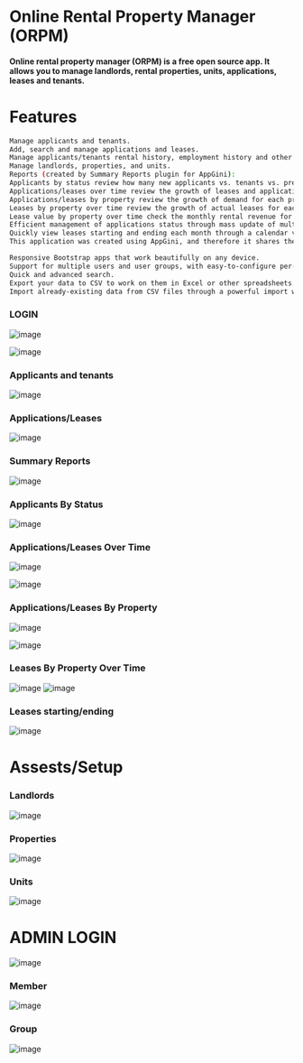 # Online Rental Property Manager (ORPM)
#### Online rental property manager (ORPM) is a free open source app. It allows you to manage landlords, rental properties, units, applications, leases and tenants.

# Features
  ```sh
 Manage applicants and tenants.
Add, search and manage applications and leases.
Manage applicants/tenants rental history, employment history and other references.
Manage landlords, properties, and units.
Reports (created by Summary Reports plugin for AppGini):
Applicants by status review how many new applicants vs. tenants vs. previous tenants do we have.
Applications/leases over time review the growth of leases and applications over time.
Applications/leases by property review the growth of demand for each property over time.
Leases by property over time review the growth of actual leases for each property over time.
Lease value by property over time check the monthly rental revenue for each property and its growth over time.
Efficient management of applications status through mass update of multiple applications.
Quickly view leases starting and ending each month through a calendar view -- also allows adding and editing (created by Calendar plugin for AppGini).
This application was created using AppGini, and therefore it shares the features of any AppGini application as well, including:

Responsive Bootstrap apps that work beautifully on any device.
Support for multiple users and user groups, with easy-to-configure per-table permissions.
Quick and advanced search.
Export your data to CSV to work on them in Excel or other spreadsheets.
Import already-existing data from CSV files through a powerful import wizard.
 ```
### LOGIN

![image](1.jpg.png)

![image](2.jpg.png)
### Applicants and tenants
![image](3.jpg.png)

### Applications/Leases
![image](4.jpg.png)

### Summary Reports
![image](6.jpg.png)

### Applicants By Status
![image](7.png.png)

### Applications/Leases Over Time
![image](8.jpg.png)

![image](9.jpg.png)

### Applications/Leases By Property
![image](10.jpg.png)

![image](11.jpg.png)
### Leases By Property Over Time 
![image](12.jpg.png)
![image](13.jpg.png)

### Leases starting/ending

![image](14.jpg.png)

# Assests/Setup
###  Landlords
![image](15.jpg.png)

### Properties
![image](16.jpg.png)

### Units
![image](17.jpg.png)
# ADMIN LOGIN
![image](Adminlogin.png.png)
### Member
![image](Member.jpg.png)

### Group
![image](group.jpg.png)
